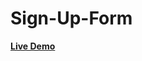 # Sign-Up-Form

<a href ="https://Mohamed-24-03-2022.github.io/Sign-Up-Form/"> <strong> Live Demo </strong> </a>

